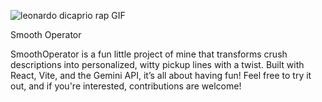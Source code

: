 ![leonardo dicaprio rap GIF](https://github.com/user-attachments/assets/af9e3598-cb3c-4405-a4a1-16abb6ba3c5f)

Smooth Operator

SmoothOperator is a fun little project of mine that transforms crush descriptions into personalized, witty pickup lines with a twist. Built with React, Vite, and the Gemini API, it’s all about having fun! Feel free to try it out, and if you're interested, contributions are welcome!
